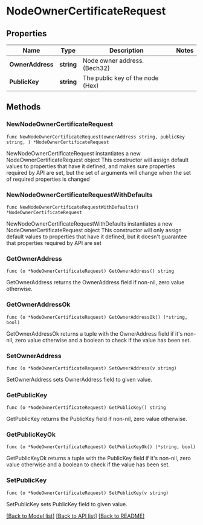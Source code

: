 # NodeOwnerCertificateRequest

## Properties

Name | Type | Description | Notes
------------ | ------------- | ------------- | -------------
**OwnerAddress** | **string** | Node owner address. (Bech32) | 
**PublicKey** | **string** | The public key of the node (Hex) | 

## Methods

### NewNodeOwnerCertificateRequest

`func NewNodeOwnerCertificateRequest(ownerAddress string, publicKey string, ) *NodeOwnerCertificateRequest`

NewNodeOwnerCertificateRequest instantiates a new NodeOwnerCertificateRequest object
This constructor will assign default values to properties that have it defined,
and makes sure properties required by API are set, but the set of arguments
will change when the set of required properties is changed

### NewNodeOwnerCertificateRequestWithDefaults

`func NewNodeOwnerCertificateRequestWithDefaults() *NodeOwnerCertificateRequest`

NewNodeOwnerCertificateRequestWithDefaults instantiates a new NodeOwnerCertificateRequest object
This constructor will only assign default values to properties that have it defined,
but it doesn't guarantee that properties required by API are set

### GetOwnerAddress

`func (o *NodeOwnerCertificateRequest) GetOwnerAddress() string`

GetOwnerAddress returns the OwnerAddress field if non-nil, zero value otherwise.

### GetOwnerAddressOk

`func (o *NodeOwnerCertificateRequest) GetOwnerAddressOk() (*string, bool)`

GetOwnerAddressOk returns a tuple with the OwnerAddress field if it's non-nil, zero value otherwise
and a boolean to check if the value has been set.

### SetOwnerAddress

`func (o *NodeOwnerCertificateRequest) SetOwnerAddress(v string)`

SetOwnerAddress sets OwnerAddress field to given value.


### GetPublicKey

`func (o *NodeOwnerCertificateRequest) GetPublicKey() string`

GetPublicKey returns the PublicKey field if non-nil, zero value otherwise.

### GetPublicKeyOk

`func (o *NodeOwnerCertificateRequest) GetPublicKeyOk() (*string, bool)`

GetPublicKeyOk returns a tuple with the PublicKey field if it's non-nil, zero value otherwise
and a boolean to check if the value has been set.

### SetPublicKey

`func (o *NodeOwnerCertificateRequest) SetPublicKey(v string)`

SetPublicKey sets PublicKey field to given value.



[[Back to Model list]](../README.md#documentation-for-models) [[Back to API list]](../README.md#documentation-for-api-endpoints) [[Back to README]](../README.md)



